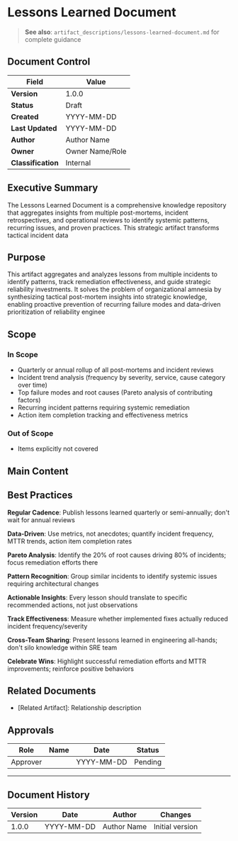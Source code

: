 # Lessons Learned Document

> **See also**: `artifact_descriptions/lessons-learned-document.md` for complete guidance

## Document Control

| Field | Value |
|-------|-------|
| **Version** | 1.0.0 |
| **Status** | Draft |
| **Created** | YYYY-MM-DD |
| **Last Updated** | YYYY-MM-DD |
| **Author** | Author Name |
| **Owner** | Owner Name/Role |
| **Classification** | Internal |

## Executive Summary

The Lessons Learned Document is a comprehensive knowledge repository that aggregates insights from multiple post-mortems, incident retrospectives, and operational reviews to identify systemic patterns, recurring issues, and proven practices. This strategic artifact transforms tactical incident data 

## Purpose

This artifact aggregates and analyzes lessons from multiple incidents to identify patterns, track remediation effectiveness, and guide strategic reliability investments. It solves the problem of organizational amnesia by synthesizing tactical post-mortem insights into strategic knowledge, enabling proactive prevention of recurring failure modes and data-driven prioritization of reliability enginee

## Scope

### In Scope

- Quarterly or annual rollup of all post-mortems and incident reviews
- Incident trend analysis (frequency by severity, service, cause category over time)
- Top failure modes and root causes (Pareto analysis of contributing factors)
- Recurring incident patterns requiring systemic remediation
- Action item completion tracking and effectiveness metrics

### Out of Scope

- Items explicitly not covered

## Main Content

<!-- Provide detailed content specific to this artifact type -->
<!-- Refer to the artifact description for required sections -->

## Best Practices

**Regular Cadence**: Publish lessons learned quarterly or semi-annually; don't wait for annual reviews

**Data-Driven**: Use metrics, not anecdotes; quantify incident frequency, MTTR trends, action item completion rates

**Pareto Analysis**: Identify the 20% of root causes driving 80% of incidents; focus remediation efforts there

**Pattern Recognition**: Group similar incidents to identify systemic issues requiring architectural changes

**Actionable Insights**: Every lesson should translate to specific recommended actions, not just observations

**Track Effectiveness**: Measure whether implemented fixes actually reduced incident frequency/severity

**Cross-Team Sharing**: Present lessons learned in engineering all-hands; don't silo knowledge within SRE team

**Celebrate Wins**: Highlight successful remediation efforts and MTTR improvements; reinforce positive behaviors

## Related Documents

- [Related Artifact]: Relationship description

## Approvals

| Role | Name | Date | Status |
|------|------|------|--------|
| Approver | | YYYY-MM-DD | Pending |

---

## Document History

| Version | Date | Author | Changes |
|---------|------|--------|---------|
| 1.0.0 | YYYY-MM-DD | Author Name | Initial version |
